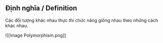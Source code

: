 ## Định nghĩa / Definition
Các đối tượng khác nhau thực thi chức năng giống nhau theo những cách khác nhau.

![[Image Polymorphism.png]]

